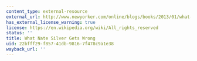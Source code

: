 ```yaml
---
content_type: external-resource
external_url: http://www.newyorker.com/online/blogs/books/2013/01/what-nate-silver-gets-wrong.html
has_external_license_warning: true
license: https://en.wikipedia.org/wiki/All_rights_reserved
status: ''
title: What Nate Silver Gets Wrong
uid: 22bfff29-f857-41db-9816-7f478c9a1e38
wayback_url: ''
---
```

